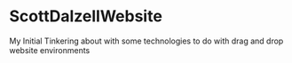 # ScottDalzellWebsite
My Initial Tinkering about with some technologies to do with drag and drop website environments
